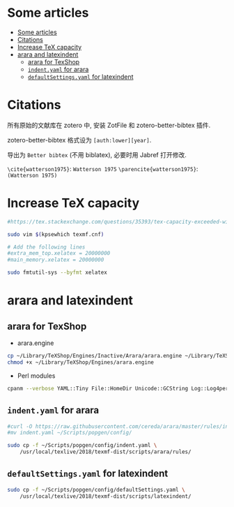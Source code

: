 # Some articles

[TOC levels=1-3]: # " "
- [Some articles](#some-articles)
- [Citations](#citations)
- [Increase TeX capacity](#increase-tex-capacity)
- [arara and latexindent](#arara-and-latexindent)
    - [arara for TexShop](#arara-for-texshop)
    - [`indent.yaml` for arara](#indentyaml-for-arara)
    - [`defaultSettings.yaml` for latexindent](#defaultsettingsyaml-for-latexindent)


# Citations

所有原始的文献库在 zotero 中, 安装 ZotFile 和 zotero-better-bibtex 插件.

zotero-better-bibtex 格式设为 `[auth:lower][year]`.

导出为 `Better bibtex` (不用 biblatex), 必要时用 Jabref 打开修改.

`\cite{watterson1975}`: `Watterson 1975` `\parencite{watterson1975}`: `(Watterson 1975)`

# Increase TeX capacity

```bash
#https://tex.stackexchange.com/questions/35393/tex-capacity-exceeded-with-glossary-package

sudo vim $(kpsewhich texmf.cnf)

# Add the following lines
#extra_mem_top.xelatex = 20000000
#main_memory.xelatex = 20000000

sudo fmtutil-sys --byfmt xelatex

```

# arara and latexindent

## arara for TexShop

* arara.engine

```bash
cp ~/Library/TeXShop/Engines/Inactive/Arara/arara.engine ~/Library/TeXShop/Engines/
chmod +x ~/Library/TeXShop/Engines/arara.engine

```

* Perl modules

```bash
cpanm --verbose YAML::Tiny File::HomeDir Unicode::GCString Log::Log4perl Log::Dispatch::File

```

## `indent.yaml` for arara

```bash
#curl -O https://raw.githubusercontent.com/cereda/arara/master/rules/indent.yaml
#mv indent.yaml ~/Scripts/popgen/config/

sudo cp -f ~/Scripts/popgen/config/indent.yaml \
    /usr/local/texlive/2018/texmf-dist/scripts/arara/rules/

```

## `defaultSettings.yaml` for latexindent

```bash
sudo cp -f ~/Scripts/popgen/config/defaultSettings.yaml \
    /usr/local/texlive/2018/texmf-dist/scripts/latexindent/

```

